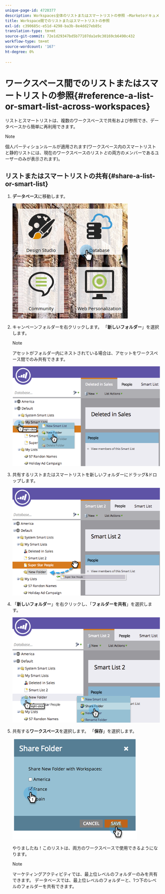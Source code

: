 ```yaml
---
unique-page-id: 4720377
description: Workspaces全体のリストまたはスマートリストの参照 —Marketoドキュメント — 製品ドキュメント
title: Workspace間でのリストまたはスマートリストの参照
exl-id: c390685c-e51d-4298-ba3b-8e4dd27eb85c
translation-type: tm+mt
source-git-commit: 72e1d29347bd5b77107da1e9c30169cb6490c432
workflow-type: tm+mt
source-wordcount: '167'
ht-degree: 0%

---
```


# ワークスペース間でのリストまたはスマートリストの参照{#reference-a-list-or-smart-list-across-workspaces}

リストとスマートリストは、複数のワークスペースで共有および参照でき、データベースから簡単に再利用できます。

>[!NOTE]
>
>個人パーティションルールが適用されます(ワークスペース内のスマートリストと静的リストには、現在のワークスペースのリスト&#x200B;*と*&#x200B;の両方のメンバーであるユーザーのみが表示されます)。

## リストまたはスマートリストの共有{#share-a-list-or-smart-list}

1. **データベース**&#x200B;に移動します。

   ![](assets/db-1.png)

1. キャンペーンフォルダーを右クリックします。 「**新しいフォルダー**」を選択します。

   >[!NOTE]
   >
   >アセットがフォルダー内にネストされている場合は、アセットをワークスペース間でのみ共有できます。

   ![](assets/two-4.png)

1. 共有するリストまたはスマートリストを新しいフォルダーにドラッグ&amp;ドロップします。

   ![](assets/three-4.png)

1. 「**新しいフォルダー**」を右クリックし、「**フォルダーを共有**」を選択します。

   ![](assets/four-3.png)

1. 共有する&#x200B;**ワークスペース**&#x200B;を選択します。 「**保存**」を選択します。

   ![](assets/image2014-12-9-15-3a37-3a25.png)

   やりましたね！このリストは、両方のワークスペースで使用できるようになります。

   >[!NOTE]
   >
   >マーケティングアクティビティでは、最上位レベルのフォルダーのみを共有できます。 データベースでは、最上位レベルのフォルダーと、1つ下のレベルのフォルダーを共有できます。
